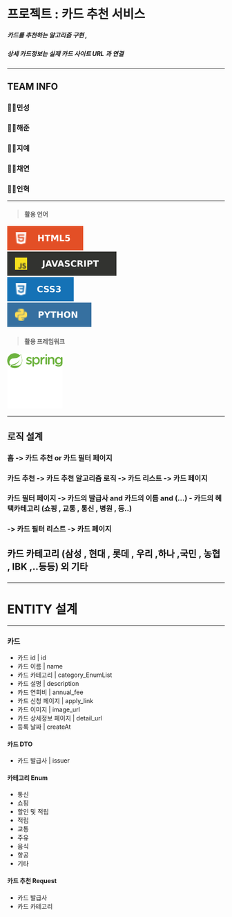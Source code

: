 프로젝트 : 카드 추천 서비스
=========
##### 카드를 추천하는 알고리즘 구현 , 
##### 상세 카드정보는 실제 카드 사이트 URL 과 연결
***
## TEAM INFO
  ### 🧑‍💻민성 
  ### 🧑‍💻해준
  ### 🧑‍💻지예
  ### 🧑‍💻채연
  ### 🧑‍💻인혁    
***
  > #### 활용 언어 ####
  ![Python.svg](HTML5.svg)   
  ![JAVA_Script.svg](JAVA_Script.svg)   
  ![CSS3.svg](CSS3.svg)   
  ![PYTHON.svg](PYTHON.svg)
  > #### 활용 프레임워크 ####
 ![spring-svgrepo-com (4).svg](spring-svgrepo-com%20%284%29.svg)
***
## 로직 설계   
### 홈 -> 카드 추천 or 카드 필터 페이지
### 카드 추천 -> 카드 추천 알고리즘 로직 -> 카드 리스트 -> 카드 페이지
### 카드 필터 페이지 -> 카드의 발급사 and 카드의 이름 and (...) - 카드의 혜택카테고리 (쇼핑 , 교통 , 통신 , 병원 , 등..)
### -> 카드 필터 리스트  -> 카드 페이지
## 카드 카테고리 (삼성 , 현대 , 롯데 , 우리 ,하나 ,국민 , 농협 , IBK ,..등등) 외 기타
### 
***
ENTITY 설계
===
***
### 카드
  - 카드 id | id
  - 카드 이름 | name
  - 카드 카테고리 | category_EnumList
  - 카드 설명 | description
  - 카드 연회비 | annual_fee
  - 카드 신청 페이지 | apply_link 
  - 카드 이미지 | image_url
  - 카드 상세정보 페이지 | detail_url
  - 등록 날짜 | createAt
#### 카드 DTO
  - 카드 발급사 | issuer
#### 카테고리 Enum 
  - 통신
  - 쇼핑
  - 할인 및 적립
  - 적립
  - 교통
  - 주유
  - 음식
  - 항공
  - 기타
#### 카드 추천 Request
  - 카드 발급사 
  - 카드 카테고리
